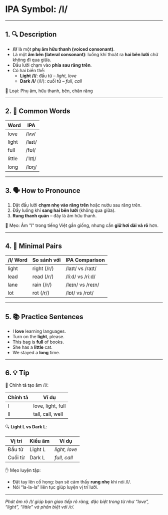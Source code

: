 # IPA Symbol: /l/

---

## 1. 🔍 Description

- **/l/** là một **phụ âm hữu thanh (voiced consonant)**.
- Là một **âm bên (lateral consonant)**: luồng khí thoát ra **hai bên lưỡi** chứ không đi qua giữa.
- Đầu lưỡi chạm vào **phía sau răng trên**.
- Có hai biến thể:
  - **Light /l/**: đầu từ – *light, love*
  - **Dark /l/** (/ɫ/): cuối từ – *full, call*

📍 Loại: Phụ âm, hữu thanh, bên, chân răng

---

## 2. 📝 Common Words

| Word     | IPA         |
|----------|-------------|
| love     | /lʌv/       |
| light    | /laɪt/      |
| full     | /fʊl/       |
| little   | /ˈlɪtl̩/     |
| long     | /lɒŋ/       |

---

## 3. 🗣️ How to Pronounce

1. Đặt đầu lưỡi **chạm nhẹ vào răng trên** hoặc nướu sau răng trên.
2. Đẩy luồng khí **sang hai bên lưỡi** (không qua giữa).
3. **Rung thanh quản** – đây là âm hữu thanh.

🧠 Mẹo: Âm "l" trong tiếng Việt gần giống, nhưng cần **giữ hơi dài và rõ** hơn.

---

## 4. 🎯 Minimal Pairs

| /l/ Word | So sánh với | IPA Comparison     |
|----------|--------------|--------------------|
| light    | right (/r/)  | /laɪt/ vs /raɪt/   |
| lead     | read (/r/)   | /liːd/ vs /riːd/   |
| lane     | rain (/r/)   | /leɪn/ vs /reɪn/   |
| lot      | rot (/r/)    | /lɒt/ vs /rɒt/     |

---

## 5. 📚 Practice Sentences

- I **love** learning languages.
- Turn on the **light**, please.
- This bag is **full** of books.
- She has a **little** cat.
- We stayed a **long** time.

---

## 6. 💡 Tip

📌 Chính tả tạo âm /l/:

| Chính tả | Ví dụ              |
|----------|--------------------|
| l        | love, light, full  |
| ll       | tall, call, well   |

🔍 **Light L vs Dark L**:

| Vị trí    | Kiểu âm | Ví dụ      |
|----------|----------|-------------|
| Đầu từ   | Light L  | *light, love* |
| Cuối từ  | Dark L   | *full, call* |

✋ Mẹo luyện tập:

- Đặt tay lên cổ họng: bạn sẽ cảm thấy **rung nhẹ** khi nói /l/.
- Nói “la-la-la” liên tục giúp luyện vị trí lưỡi.

---

*Phát âm rõ /l/ giúp bạn giao tiếp rõ ràng, đặc biệt trong từ như “love”, “light”, “little” và phân biệt với /r/.*

